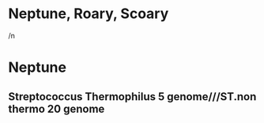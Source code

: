 Neptune, Roary, Scoary
======================
/n
# Neptune
## Streptococcus Thermophilus 5 genome///ST.non thermo 20 genome
